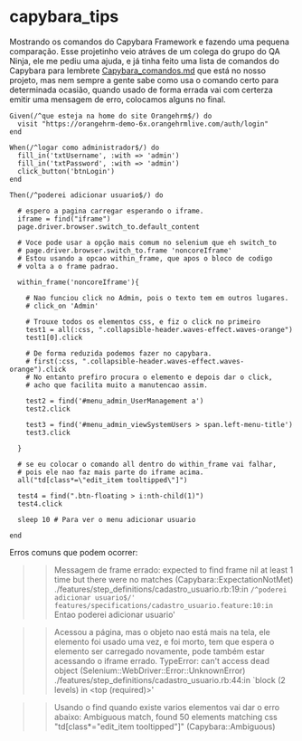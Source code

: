 
# capybara_tips

Mostrando os comandos do Capybara Framework e fazendo uma pequena comparação. Esse projetinho veio atráves de um colega do grupo do QA Ninja, ele me pediu uma ajuda, e já tinha feito uma lista de comandos do Capybara para lembrete <a href="https://github.com/reinaldorossetti/capybara_tips/blob/master/Capybara_comandos.md">Capybara_comandos.md</a> que está no nosso projeto, mas nem sempre a gente sabe como usa o comando certo para determinada ocasião, quando usado de forma errada vai com certerza emitir uma mensagem de erro, colocamos alguns no final.

```
Given(/^que esteja na home do site Orangehrm$/) do
  visit "https://orangehrm-demo-6x.orangehrmlive.com/auth/login"
end

When(/^logar como administrador$/) do
  fill_in('txtUsername', :with => 'admin')
  fill_in('txtPassword', :with => 'admin')
  click_button('btnLogin')
end

Then(/^poderei adicionar usuario$/) do

  # espero a pagina carregar esperando o iframe.
  iframe = find("iframe")
  page.driver.browser.switch_to.default_content

  # Voce pode usar a opção mais comum no selenium que eh switch_to
  # page.driver.browser.switch_to.frame 'noncoreIframe'
  # Estou usando a opcao within_frame, que apos o bloco de codigo
  # volta a o frame padrao.

  within_frame('noncoreIframe'){

    # Nao funciou click no Admin, pois o texto tem em outros lugares.
    # click_on 'Admin'

    # Trouxe todos os elementos css, e fiz o click no primeiro
    test1 = all(:css, ".collapsible-header.waves-effect.waves-orange")
    test1[0].click

    # De forma reduzida podemos fazer no capybara.
    # first(:css, ".collapsible-header.waves-effect.waves-orange").click
    # No entanto prefiro procura o elemento e depois dar o click,
    # acho que facilita muito a manutencao assim.

    test2 = find('#menu_admin_UserManagement a')
    test2.click

    test3 = find('#menu_admin_viewSystemUsers > span.left-menu-title')
    test3.click

  }

  # se eu colocar o comando all dentro do within_frame vai falhar,
  # pois ele nao faz mais parte do iframe acima.
  all("td[class*=\"edit_item tooltipped\"]")

  test4 = find(".btn-floating > i:nth-child(1)")
  test4.click

  sleep 10 # Para ver o menu adicionar usuario

end
```

Erros comuns que podem ocorrer:

>> Messagem de frame errado:
expected to find frame nil at least 1 time but there were no matches (Capybara::ExpectationNotMet)
      ./features/step_definitions/cadastro_usuario.rb:19:in `/^poderei adicionar usuario$/'
      features/specifications/cadastro_usuario.feature:10:in `Entao poderei adicionar usuario'


>> Acessou a página, mas o objeto nao está mais na tela, ele elemento foi usado uma vez,
e foi morto, tem que espera o elemento ser carregado novamente, pode também estar acessando o iframe errado.
 TypeError: can't access dead object (Selenium::WebDriver::Error::UnknownError)
      ./features/step_definitions/cadastro_usuario.rb:44:in `block (2 levels) in <top (required)>'

>> Usando o find quando existe varios elementos vai dar o erro abaixo:
      Ambiguous match, found 50 elements matching css "td[class*=\"edit_item tooltipped\"]" (Capybara::Ambiguous)
